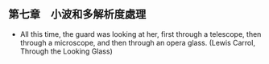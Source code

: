 
## 第七章　小波和多解析度處理
- All this time, the guard was looking at her, first through a telescope, then through a microscope, and then through an opera glass. (Lewis Carrol, Through the Looking Glass)